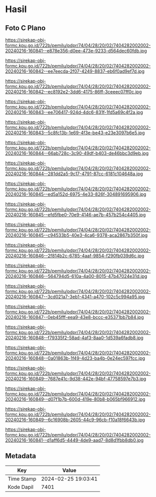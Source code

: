 # Hasil

## Foto C Plano

https://sirekap-obj-formc.kpu.go.id/722b/pemilu/pdpr/74/04/28/20/02/7404282002002-20240216-160841--e878e356-d0ee-473e-9233-d564dec60fdb.jpg

https://sirekap-obj-formc.kpu.go.id/722b/pemilu/pdpr/74/04/28/20/02/7404282002002-20240216-160842--ee7eecda-2f07-4249-8837-eb6f0ad9ef7d.jpg

https://sirekap-obj-formc.kpu.go.id/722b/pemilu/pdpr/74/04/28/20/02/7404282002002-20240216-160842--ec8192e2-3dd6-4175-86ff-3ceeec07ff0c.jpg

https://sirekap-obj-formc.kpu.go.id/722b/pemilu/pdpr/74/04/28/20/02/7404282002002-20240216-160843--ee706417-924d-4dc6-831f-1fd5a69c4f2a.jpg

https://sirekap-obj-formc.kpu.go.id/722b/pemilu/pdpr/74/04/28/20/02/7404282002002-20240216-160843--5c8fc13b-1e69-4f3e-be43-e23e3097b6e5.jpg

https://sirekap-obj-formc.kpu.go.id/722b/pemilu/pdpr/74/04/28/20/02/7404282002002-20240216-160844--66ab728c-3c90-49df-b403-de46bbc3d9eb.jpg

https://sirekap-obj-formc.kpu.go.id/722b/pemilu/pdpr/74/04/28/20/02/7404282002002-20240216-160844--281dd2a5-9c17-4791-87cc-6181c104648a.jpg

https://sirekap-obj-formc.kpu.go.id/722b/pemilu/pdpr/74/04/28/20/02/7404282002002-20240216-160845--ed5a152d-6975-4e33-826f-304891695906.jpg

https://sirekap-obj-formc.kpu.go.id/722b/pemilu/pdpr/74/04/28/20/02/7404282002002-20240216-160845--efd5fbe0-70e9-4146-ae7b-457b254c4405.jpg

https://sirekap-obj-formc.kpu.go.id/722b/pemilu/pdpr/74/04/28/20/02/7404282002002-20240216-160845--c94533b5-40e3-4ca6-9378-aca2867b350f.jpg

https://sirekap-obj-formc.kpu.go.id/722b/pemilu/pdpr/74/04/28/20/02/7404282002002-20240216-160846--2f814b2c-6785-4aaf-9854-f290fb039d6c.jpg

https://sirekap-obj-formc.kpu.go.id/722b/pemilu/pdpr/74/04/28/20/02/7404282002002-20240216-160846--564794d5-610a-4a00-8015-47b47024e31d.jpg

https://sirekap-obj-formc.kpu.go.id/722b/pemilu/pdpr/74/04/28/20/02/7404282002002-20240216-160847--3cd021a7-3eb1-4341-a470-102c5c994a95.jpg

https://sirekap-obj-formc.kpu.go.id/722b/pemilu/pdpr/74/04/28/20/02/7404282002002-20240216-160847--0eb45fff-eea9-43e8-bccc-e35371bb7b84.jpg

https://sirekap-obj-formc.kpu.go.id/722b/pemilu/pdpr/74/04/28/20/02/7404282002002-20240216-160848--f79335f2-58ad-4af3-8aa0-1d539a6fadb8.jpg

https://sirekap-obj-formc.kpu.go.id/722b/pemilu/pdpr/74/04/28/20/02/7404282002002-20240216-160848--0a01863b-1f49-4d23-ba4b-0e24ec597fcc.jpg

https://sirekap-obj-formc.kpu.go.id/722b/pemilu/pdpr/74/04/28/20/02/7404282002002-20240216-160849--7687e41c-9d38-442e-94bf-47758597e7b3.jpg

https://sirekap-obj-formc.kpu.go.id/722b/pemilu/pdpr/74/04/28/20/02/7404282002002-20240216-160849--d07f1b7b-600d-419e-80b8-b065bf966912.jpg

https://sirekap-obj-formc.kpu.go.id/722b/pemilu/pdpr/74/04/28/20/02/7404282002002-20240216-160849--6c16908b-2605-44c9-96cb-f10a18f6643b.jpg

https://sirekap-obj-formc.kpu.go.id/722b/pemilu/pdpr/74/04/28/20/02/7404282002002-20240216-160841--d1aff6d5-4449-4de9-aad7-8d8d1fbb8db0.jpg


## Metadata

| Key        | Value               |
| ---------- | ------------------- |
| Time Stamp | 2024-02-25 19:03:41 |
| Kode Dapil | 7401                |



